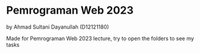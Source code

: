 # Pemrograman Web 2023
by Ahmad Sultani Dayanullah (D12121180)

Made for Pemrograman Web 2023 lecture, try to open the folders to see my tasks
